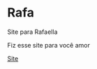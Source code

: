 # Rafa
 Site para Rafaella

 Fiz esse site para você amor

 <a href="https://tonetlucas.github.io/Rafa/site/index.html">Site</a>
